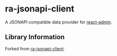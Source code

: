 # ra-jsonapi-client

A JSONAPI compatible data provider for
[react-admin](https://github.com/marmelab/react-admin).


## Library Information

Forked from [ra-jsonapi-client](https://github.com/henvo/ra-jsonapi-client).
